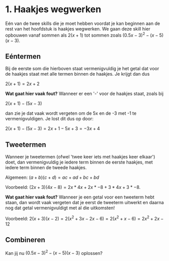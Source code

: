 # 1. Haakjes wegwerken

Eén van de twee skills die je moet hebben voordat je kan beginnen aan de rest van het hoofdstuk is haakjes wegwerken. We gaan deze skill hier opbouwen vanaf sommen als 
$2(x+1)$ 
tot sommen zoals 
$(0.5x-3)^2-(x-5)(x-3)$.

## Eéntermen

Bij de eerste som die hierboven staat vermenigvuldig je het getal dat voor de haakjes staat met alle termen binnen de haakjes. Je krijgt dan dus

$2(x+1) = 2x + 2$

**Wat gaat hier vaak fout?** 
Wanneer er een '-' voor de haakjes staat, zoals bij 

$2(x+1) - (5x-3)$

dan zie je dat vaak wordt vergeten om de 5x en de -3 met -1 te vermenigvuldigen. Je lost dit dus op door:

$2(x+1) - (5x-3) = 2x + 1 - 5x + 3 = -3x + 4$

## Tweetermen

Wanneer je tweetermen (ofwel 'twee keer iets met haakjes keer elkaar') doet, dan vermenigvuldig je iedere term binnen de eerste haakjes, met iedere term binnen de tweede haakjes. 

Algemeen: $(a+b)(c+d) = ac+ad+bc+bd$

Voorbeeld: $(2x+3)(4x-8) = 2x * 4x + 2x * -8 + 3 * 4x + 3 * -8$.

**Wat gaat hier vaak fout?** Wanneer je een getal voor een tweeterm hebt staan, dan wordt vaak vergeten dat je eerst de tweeterm uitwerkt en daarna nog dat getal vermenigvuldigt met al die uitkomsten!

Voorbeeld: $2(x+3)(x-2) = 2(x^2 +3x-2x-6) = 2(x^2 +x-6) = 2x^2 + 2x - 12$

## Combineren

Kan jij nu $(0.5x-3)^2-(x-5)(x-3)$ oplossen?
